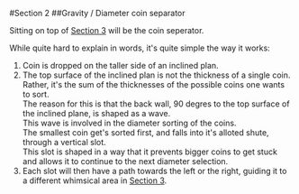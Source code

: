 #Section 2
##Gravity / Diameter coin separator

Sitting on top of [Section 3](../Section-3/README.md) will be the coin seperator.

While quite hard to explain in words, it's quite simple the way it works:

1. Coin is dropped on the taller side of an inclined plan.
2. The top surface of the inclined plan is not the thickness of a single coin.  
   Rather, it's the sum of the thicknesses of the possible coins one wants to sort.  
   The reason for this is that the back wall, 90 degres to the top surface of the inclined plane, is shaped as a wave.  
   This wave is involved in the diameter sorting of the coins.  
   The smallest coin get's sorted first, and falls into it's alloted shute, through a vertical slot.  
   This slot is shaped in a way that it prevents bigger coins to get stuck and allows it to continue to the next diameter selection.
3. Each slot will then have a path towards the left or the right, guiding it to a different whimsical area in [Section 3](../Section-3/README.md).
